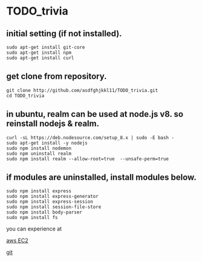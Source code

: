 # TODO_trivia

## initial setting (if not installed).
  ```
  sudo apt-get install git-core
  sudo apt-get install npm
  sudo apt-get install curl
  ```
## get clone from repository.
  ```
  git clone http://github.com/asdfghjkkl11/TODO_trivia.git
  cd TODO_trivia
  ```
## in ubuntu, realm can be used at node.js v8. so reinstall nodejs & realm.
  ```
  curl -sL https://deb.nodesource.com/setup_8.x | sudo -E bash -
  sudo apt-get install -y nodejs
  sudo npm install nodemon
  sudo npm uninstall realm
  sudo npm install realm --allow-root=true  --unsafe-perm=true
  ```
## if modules are uninstalled, install modules below.
  ```
  sudo npm install express
  sudo npm install express-generator
  sudo npm install express-session
  sudo npm install session-file-store
  sudo npm install body-parser
  sudo npm install fs
  ```

you can experience at 

[aws EC2](https://ec2-54-180-96-156.ap-northeast-2.compute.amazonaws.com:3000)

[git](https://github.com/asdfghjkkl11/TODO_trivia.git)
